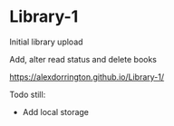 # Library-1
Initial library upload

Add, alter read status and delete books

https://alexdorrington.github.io/Library-1/

Todo still:
 - Add local storage
